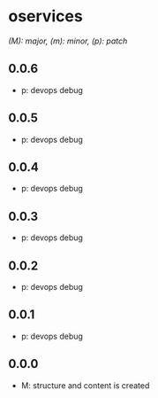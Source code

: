 # oservices

*(M): major, (m): minor, (p): patch*

## 0.0.6
* p: devops debug

## 0.0.5
* p: devops debug

## 0.0.4
* p: devops debug

## 0.0.3
* p: devops debug

## 0.0.2
* p: devops debug

## 0.0.1
* p: devops debug

## 0.0.0
* M: structure and content is created
